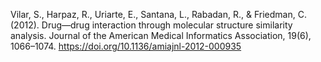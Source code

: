 Vilar, S., Harpaz, R., Uriarte, E., Santana, L., Rabadan, R., & Friedman, C. (2012). Drug—drug interaction through molecular structure similarity analysis. Journal of the American Medical Informatics Association, 19(6), 1066–1074. https://doi.org/10.1136/amiajnl-2012-000935
